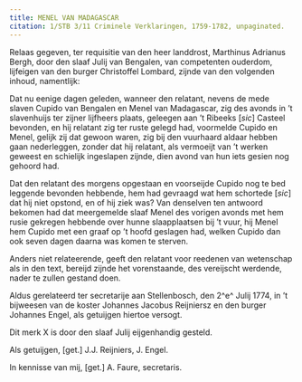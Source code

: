 ```yaml
---
title: MENEL VAN MADAGASCAR
citation: 1/STB 3/11 Criminele Verklaringen, 1759-1782, unpaginated.
---
```


Relaas gegeven, ter requisitie van den heer landdrost, Marthinus Adrianus Bergh, door den slaaf Julij van Bengalen, van competenten ouderdom, lijfeigen van den burger Christoffel Lombard, zijnde van den volgenden inhoud, namentlijk:

Dat nu eenige dagen geleden, wanneer den relatant, nevens de mede slaven Cupido van Bengalen en Menel van Madagascar, zig des avonds in ’t slavenhuijs ter zijner lijfheers plaats, geleegen aan ’t Ribeeks \[*sic*\] Casteel bevonden, en hij relatant zig ter ruste gelegd had, voormelde Cupido en Menel, gelijk zij dat gewoon waren, zig bij den vuurhaard aldaar hebben gaan nederleggen, zonder dat hij relatant, als vermoeijt van ’t werken geweest en schielijk ingeslapen zijnde, dien avond van hun iets gesien nog gehoord had.

Dat den relatant des morgens opgestaan en voorseijde Cupido nog te bed leggende bevonden hebbende, hem had gevraagd wat hem schortede \[*sic*\] dat hij niet opstond, en of hij ziek was? Van denselven ten antwoord bekomen had dat meergemelde slaaf Menel des vorigen avonds met hem rusie gekregen hebbende over hunne slaapplaatsen bij ’t vuur, hij Menel hem Cupido met een graaf op ’t hoofd geslagen had, welken Cupido dan ook seven dagen daarna was komen te sterven.

Anders niet relateerende, geeft den relatant voor reedenen van wetenschap als in den text, bereijd zijnde het vorenstaande, des vereijscht werdende, nader te zullen gestand doen.

Aldus gerelateerd ter secretarije aan Stellenbosch, den 2^e^ Julij 1774, in ’t bijweesen van de koster Johannes Jacobus Reijniersz en den burger Johannes Engel, als getuijgen hiertoe versogt.

Dit merk X is door den slaaf Julij eijgenhandig gesteld.

Als getuijgen, \[get.\] J.J. Reijniers, J. Engel.

In kennisse van mij, \[get.\] A. Faure, secretaris.
